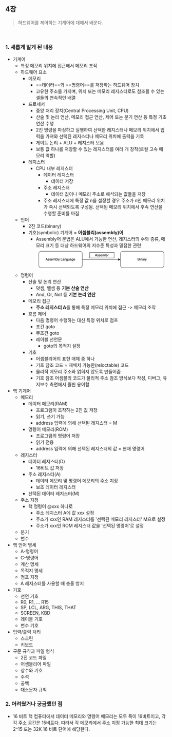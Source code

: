 ## 4장

>    하드웨어를 제어하는 기계어에 대해서 배운다.

<br>

### 1. 새롭게 알게 된 내용
* 기계어
	* 특정 메모리 위치에 접근해서 메모리 조작
	* 하드웨어 요소
		* 메모리
			* ==데이터==와 ==명령어==를 저장하는 하드웨어 장치
			* 고유한 주소를 가지며, 위치 또는 메모리 레지스터로도 참조될 수 있는 셀들의 연속적인 배열
		* 프로세서
			* 중앙 처리 장치(Central Processing Unit, CPU)
			* 산술 및 논리 연산, 메모리 접근 연산, 제어 또는 분기 연산 등 특정 기초 연산 수행
			* 2진 명령을 파싱하고 실행하여 선택한 레지스터나 메모리 위치에서 입력을 가져와 선택된 레지스터나 메모리 위치에 출력을 기록
			*  게이트 논리 + ALU + 레지스터 모음
			* 보통 값 하나를 저장할 수 있는 레지스터를 여러 개 장착(로컬 고속 메모리 역할)
		* 레지스터
			* CPU 내부 레지스터
				* 데이터 레지스터
					* 데이터 저장
				* 주소 레지스터
					* 데이터 값이나 메모리 주소로 해석되는 값들을 저장
				* 주소 레지스터에 특정 값 n을 설정할 경우 주소가 n인 메모리 위치가 즉시 선택되도록 구성됨. 선택된 메모리 위치에서 후속 연산을 수행할 준비를 마침
	* 언어
		* 2진 코드(binary)
		* 기호(symbolic) 기계어 = **어셈블리(assembly)어**
			* Assembly어 문법은 ALU에서 가능한 연산, 레지스터의 수와 종류, 메모리 크기 등 대상 하드웨어의 저수준 특성과 밀접한 관련
			![](./images/image%20copy%204.png)
	* 명령어
		* 산술 및 논리 연산
			* 덧셈, 뺄셈 등 **기본 산술 연산**
			* And, Or, Not 등 **기본 논리 연산**
		* 메모리 접근
			* **주소 레지스터 A**를 통해 특정 메모리 위치에 접근 -> 메모리 조작
		* 흐름 제어
			* 다음 명령어 수행하는 대신 특정 위치로 점프
			* 조건 goto
			* 무조건 goto
			* 레이블 선언문
				* goto의 목적지 설정
		* 기호
			* 어셈블리어의 표현 매체 중 하나
			* 기호 참조 코드 = 재배치 가능한(reloctable) 코드
			* 물리적 메모리 주소와 얽히지 않도록 만들어줌
			* 기호 참조 어셈블리 코드가 물리적 주소 참조 방식보다 작성, 디버그, 유지보수 측면에서 훨씬 용이함
* 핵 기계어
	* 메모리
		* 데이터 메모리(RAM)
			* 프로그램이 조작하는 2진 값 저장
			* 읽기, 쓰기 가능
			* address 입력에 의해 선택된 레지스터 = M
		* 명령어 메모리(ROM)
			* 프로그램의 명령어 저장
			* 읽기 전용
			* address 입력에 의해 선택된 레지스터의 값 = 현재 명령어
	* 레지스터
		* 데이터 레지스터(D)
			* 16비트 값 저장
		* 주소 레지스터(A)
			* 데이터 메모리 및 명령어 메모리의 주소 지정
			* 보조 데이터 레지스터
		* 선택된 데이터 레지스터(M)
	* 주소 지정
		* 핵 명령어 @xxx 하나로
			* 주소 레지스터 A에 값 xxx 설정
			* 주소가 xxx인 RAM 레지스터를 '선택된 메모리 레지스터' M으로 설정 
			* 주소가 xxx인 ROM 레지스터 값을 '선택된 명령어'로 설정
	* 분기 
	* 변수
* 핵 언어 명세
	* A-명령어
	* C-명령어
	* 계산 명세
	* 목적지 명세
	* 점프 지정
	* A 레지스터를 사용할 때 충돌 방지
* 기호
	* 선언 기호
	* R0, R1, ... R15
	* SP, LCL, ARG, THIS, THAT
	* SCREEN, KBD
	* 레이블 기호
	* 변수 기호
* 입력/출력 처리
	* 스크린
	* 키보드
* 구문 규칙과 파일 형식
	* 2진 코드 파일
	* 어셈블리어 파일
	* 상수와 기호
	* 주석
	* 공백
	* 대소문자 규칙 

### 2. 어려웠거나 궁금했던 점
* 16 비트 핵 컴퓨터에서 데이터 메모리와 명령어 메모리는 모두 폭이 16비트이고, 각각 주소 공간은 15비트다. 따라서 각 메모리에서 주소 지정 가능한 최대 크기는 2^15 또는 32K 16 비트 단어에 해당한다. 